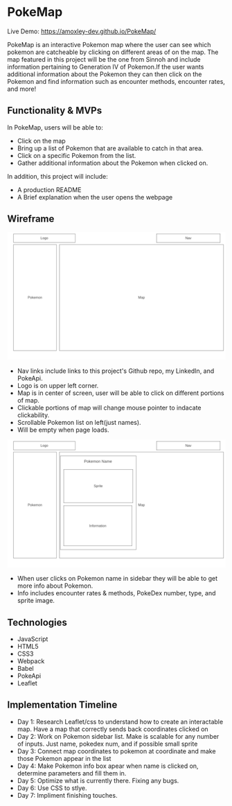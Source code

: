 # PokeMap

Live Demo: https://amoxley-dev.github.io/PokeMap/

PokeMap is an interactive Pokemon map where the user can see which pokemon are catcheable by clicking on different areas of on the map. The map featured in this project will be the one from Sinnoh and include information pertaining to Generation IV of Pokemon.If the user wants additional information about the Pokemon they can then click on the Pokemon and find information such as encounter methods, encounter rates, and more!

## Functionality & MVPs

In PokeMap, users will be able to:

- Click on the map
- Bring up a list of Pokemon that are available to catch in that area.
- Click on a specific Pokemon from the list.
- Gather additional information about the Pokemon when clicked on.

In addition, this project will include:

- A production README
- A Brief explanation when the user opens the webpage

## Wireframe

<img width="809" alt="pokemap wireframe: no pokemon selected" src="https://raw.githubusercontent.com/amoxley-dev/PokeMap/main/.github/PokeMap1.png">

- Nav links include links to this project's Github repo, my LinkedIn, and PokeApi.
- Logo is on upper left corner.
- Map is in center of screen, user will be able to click on different portions of map.
- Clickable portions of map will change mouse pointer to indacate clickability.
- Scrollable Pokemon list on left(just names).
- Will be empty when page loads.

<img width="809" alt="pokemap wireframe: no pokemon selected" src="https://raw.githubusercontent.com/amoxley-dev/PokeMap/main/.github/PokeMap2.png">

- When user clicks on Pokemon name in sidebar they will be able to get more info about Pokemon.
- Info includes encounter rates & methods, PokeDex number, type, and sprite image.

## Technologies

- JavaScript
- HTML5
- CSS3
- Webpack
- Babel
- PokeApi
- Leaflet

## Implementation Timeline

- Day 1: Research Leaflet/css to understand how to create an interactable map. Have a map that correctly sends back coordinates clicked on
- Day 2: Work on Pokemon sidebar list. Make is scalable for any number of inputs. Just name, pokedex num, and if possible small sprite
- Day 3: Connect map coordinates to pokemon at coordinate and make those Pokemon appear in the list
- Day 4: Make Pokemon info box apear when name is clicked on, determine parameters and fill them in.
- Day 5: Optimize what is currently there. Fixing any bugs.
- Day 6: Use CSS to stlye.
- Day 7: Impliment finishing touches.


